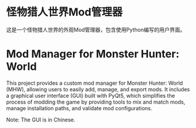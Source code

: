 # 怪物猎人世界Mod管理器

这是一个怪物猎人世界的外观Mod管理器，包含使用Python编写的用户界面。

# Mod Manager for Monster Hunter: World 

This project provides a custom mod manager for Monster Hunter: World (MHW), allowing users to easily add, manage, and export mods. It includes a graphical user interface (GUI) built with PyQt5, which simplifies the process of modding the game by providing tools to mix and match mods, manage installation paths, and validate mod configurations.

Note: The GUI is in Chinese.